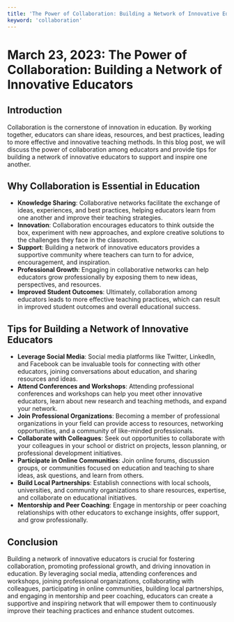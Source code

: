 ```yaml
---
title: 'The Power of Collaboration: Building a Network of Innovative Educators'
keyword: 'collaboration'
---
```


# March 23, 2023: The Power of Collaboration: Building a Network of Innovative Educators

## Introduction

Collaboration is the cornerstone of innovation in education. By working together, educators can share ideas, resources, and best practices, leading to more effective and innovative teaching methods. In this blog post, we will discuss the power of collaboration among educators and provide tips for building a network of innovative educators to support and inspire one another.

## Why Collaboration is Essential in Education

- **Knowledge Sharing**: Collaborative networks facilitate the exchange of ideas, experiences, and best practices, helping educators learn from one another and improve their teaching strategies.
- **Innovation**: Collaboration encourages educators to think outside the box, experiment with new approaches, and explore creative solutions to the challenges they face in the classroom.
- **Support**: Building a network of innovative educators provides a supportive community where teachers can turn to for advice, encouragement, and inspiration.
- **Professional Growth**: Engaging in collaborative networks can help educators grow professionally by exposing them to new ideas, perspectives, and resources.
- **Improved Student Outcomes**: Ultimately, collaboration among educators leads to more effective teaching practices, which can result in improved student outcomes and overall educational success.

## Tips for Building a Network of Innovative Educators

- **Leverage Social Media**: Social media platforms like Twitter, LinkedIn, and Facebook can be invaluable tools for connecting with other educators, joining conversations about education, and sharing resources and ideas.
- **Attend Conferences and Workshops**: Attending professional conferences and workshops can help you meet other innovative educators, learn about new research and teaching methods, and expand your network.
- **Join Professional Organizations**: Becoming a member of professional organizations in your field can provide access to resources, networking opportunities, and a community of like-minded professionals.
- **Collaborate with Colleagues**: Seek out opportunities to collaborate with your colleagues in your school or district on projects, lesson planning, or professional development initiatives.
- **Participate in Online Communities**: Join online forums, discussion groups, or communities focused on education and teaching to share ideas, ask questions, and learn from others.
- **Build Local Partnerships**: Establish connections with local schools, universities, and community organizations to share resources, expertise, and collaborate on educational initiatives.
- **Mentorship and Peer Coaching**: Engage in mentorship or peer coaching relationships with other educators to exchange insights, offer support, and grow professionally.

## Conclusion

Building a network of innovative educators is crucial for fostering collaboration, promoting professional growth, and driving innovation in education. By leveraging social media, attending conferences and workshops, joining professional organizations, collaborating with colleagues, participating in online communities, building local partnerships, and engaging in mentorship and peer coaching, educators can create a supportive and inspiring network that will empower them to continuously improve their teaching practices and enhance student outcomes.
